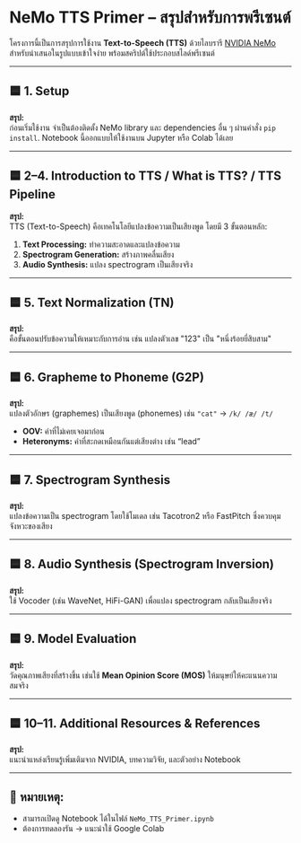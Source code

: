 # NeMo TTS Primer – สรุปสำหรับการพรีเซนต์

โครงการนี้เป็นการสรุปการใช้งาน **Text-to-Speech (TTS)** ด้วยไลบรารี [NVIDIA NeMo](https://developer.nvidia.com/nemo) สำหรับนำเสนอในรูปแบบเข้าใจง่าย พร้อมสคริปต์ใช้ประกอบสไลด์พรีเซนต์

---

## 🟦 1. Setup
**สรุป:**  
ก่อนเริ่มใช้งาน จำเป็นต้องติดตั้ง NeMo library และ dependencies อื่น ๆ ผ่านคำสั่ง `pip install`. Notebook นี้ออกแบบให้ใช้งานบน Jupyter หรือ Colab ได้เลย

---

## 🟦 2–4. Introduction to TTS / What is TTS? / TTS Pipeline
**สรุป:**  
TTS (Text-to-Speech) คือเทคโนโลยีแปลงข้อความเป็นเสียงพูด โดยมี 3 ขั้นตอนหลัก:
1. **Text Processing:** ทำความสะอาดและแปลงข้อความ
2. **Spectrogram Generation:** สร้างภาพคลื่นเสียง
3. **Audio Synthesis:** แปลง spectrogram เป็นเสียงจริง

---

## 🟦 5. Text Normalization (TN)
**สรุป:**  
คือขั้นตอนปรับข้อความให้เหมาะกับการอ่าน เช่น แปลงตัวเลข "123" เป็น "หนึ่งร้อยยี่สิบสาม"

---

## 🟦 6. Grapheme to Phoneme (G2P)
**สรุป:**  
แปลงตัวอักษร (graphemes) เป็นเสียงพูด (phonemes) เช่น `"cat"` → `/k/ /æ/ /t/`  
- **OOV:** คำที่ไม่เคยเจอมาก่อน  
- **Heteronyms:** คำที่สะกดเหมือนกันแต่เสียงต่าง เช่น “lead”

---

## 🟦 7. Spectrogram Synthesis
**สรุป:**  
แปลงข้อความเป็น spectrogram โดยใช้โมเดล เช่น Tacotron2 หรือ FastPitch ซึ่งควบคุมจังหวะของเสียง

---

## 🟦 8. Audio Synthesis (Spectrogram Inversion)
**สรุป:**  
ใช้ Vocoder (เช่น WaveNet, HiFi-GAN) เพื่อแปลง spectrogram กลับเป็นเสียงจริง

---

## 🟦 9. Model Evaluation
**สรุป:**  
วัดคุณภาพเสียงที่สร้างขึ้น เช่นใช้ **Mean Opinion Score (MOS)** ให้มนุษย์ให้คะแนนความสมจริง

---

## 🟦 10–11. Additional Resources & References
**สรุป:**  
แนะนำแหล่งเรียนรู้เพิ่มเติมจาก NVIDIA, บทความวิจัย, และตัวอย่าง Notebook

---

## 📎 หมายเหตุ:
- สามารถเปิดดู Notebook ได้ในไฟล์ `NeMo_TTS_Primer.ipynb`
- ต้องการทดลองรัน → แนะนำใช้ Google Colab


